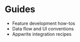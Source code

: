 # Guides

- Feature development how-tos
- Data flow and UI conventions
- Appwrite integration recipes
